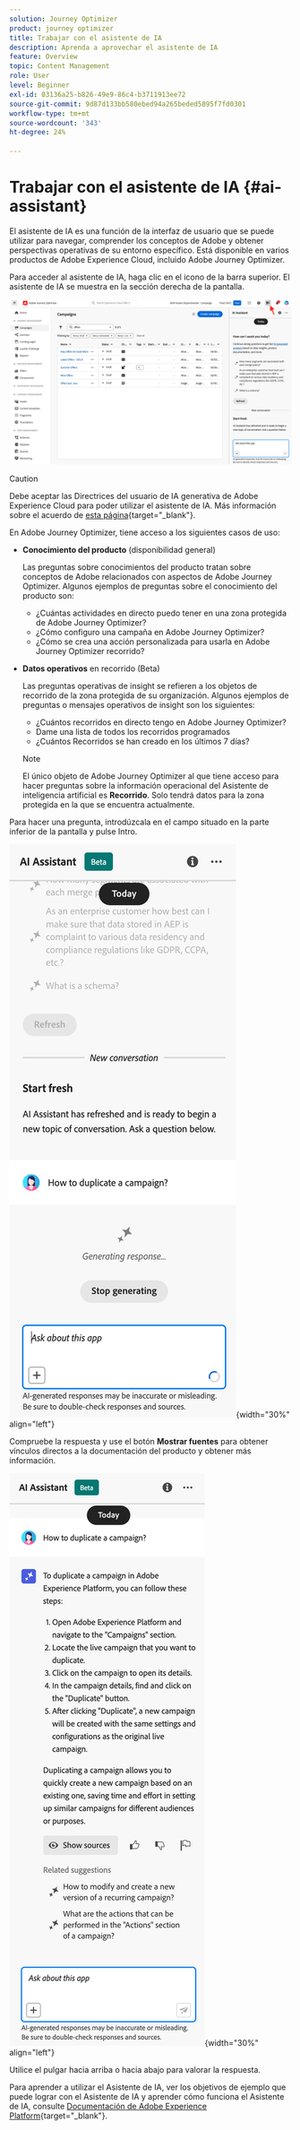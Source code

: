 ```yaml
---
solution: Journey Optimizer
product: journey optimizer
title: Trabajar con el asistente de IA
description: Aprenda a aprovechar el asistente de IA
feature: Overview
topic: Content Management
role: User
level: Beginner
exl-id: 03136a25-b826-49e9-86c4-b3711913ee72
source-git-commit: 9d87d133bb580ebed94a265beded5895f7fd0301
workflow-type: tm+mt
source-wordcount: '343'
ht-degree: 24%

---
```


# Trabajar con el asistente de IA {#ai-assistant}

El asistente de IA es una función de la interfaz de usuario que se puede utilizar para navegar, comprender los conceptos de Adobe y obtener perspectivas operativas de su entorno específico. Está disponible en varios productos de Adobe Experience Cloud, incluido Adobe Journey Optimizer.

Para acceder al asistente de IA, haga clic en el icono de la barra superior. El asistente de IA se muestra en la sección derecha de la pantalla.

![](assets/do-not-localize/ai-assistant-open.png)


>[!CAUTION]
>
>Debe aceptar las Directrices del usuario de IA generativa de Adobe Experience Cloud para poder utilizar el asistente de IA. Más información sobre el acuerdo de [esta página](https://experienceleague.adobe.com/es/docs/experience-platform/ai-assistant/home){target="_blank"}.

En Adobe Journey Optimizer, tiene acceso a los siguientes casos de uso:

* **Conocimiento del producto** (disponibilidad general)

  Las preguntas sobre conocimientos del producto tratan sobre conceptos de Adobe relacionados con aspectos de Adobe Journey Optimizer. Algunos ejemplos de preguntas sobre el conocimiento del producto son:

   * ¿Cuántas actividades en directo puedo tener en una zona protegida de Adobe Journey Optimizer?
   * ¿Cómo configuro una campaña en Adobe Journey Optimizer?
   * ¿Cómo se crea una acción personalizada para usarla en Adobe Journey Optimizer recorrido?


* **Datos operativos** en recorrido (Beta)

  Las preguntas operativas de insight se refieren a los objetos de recorrido de la zona protegida de su organización. Algunos ejemplos de preguntas o mensajes operativos de insight son los siguientes:

   * ¿Cuántos recorridos en directo tengo en Adobe Journey Optimizer?
   * Dame una lista de todos los recorridos programados
   * ¿Cuántos Recorridos se han creado en los últimos 7 días?

  >[!NOTE]
  >
  >El único objeto de Adobe Journey Optimizer al que tiene acceso para hacer preguntas sobre la información operacional del Asistente de inteligencia artificial es **Recorrido**. Solo tendrá datos para la zona protegida en la que se encuentra actualmente.


Para hacer una pregunta, introdúzcala en el campo situado en la parte inferior de la pantalla y pulse Intro.

![](assets/do-not-localize/ai-assistant-ask.png){width="30%" align="left"}

Compruebe la respuesta y use el botón **Mostrar fuentes** para obtener vínculos directos a la documentación del producto y obtener más información.

![](assets/do-not-localize/ai-assistant-answer.png){width="30%" align="left"}

Utilice el pulgar hacia arriba o hacia abajo para valorar la respuesta.

Para aprender a utilizar el Asistente de IA, ver los objetivos de ejemplo que puede lograr con el Asistente de IA y aprender cómo funciona el Asistente de IA, consulte [Documentación de Adobe Experience Platform](https://experienceleague.adobe.com/es/docs/experience-platform/ai-assistant/home){target="_blank"}.
